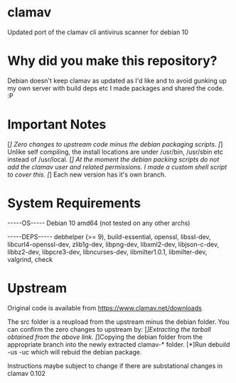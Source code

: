 # clamav
Updated port of the clamav cli antivirus scanner for debian 10

# Why did you make this repository?
Debian doesn't keep clamav as updated as I'd like and to avoid gunking up my own server with build deps etc I made packages and shared the code. :P

# Important Notes
[*] Zero changes to upstream code minus the debian packaging scripts.
[*] Unlike self compiling, the install locations are under /usr/bin, /usr/sbin etc instead of /usr/local.
[*] At the moment the debian packing scripts do not add the clamav user and related permissions. I made a custom shell script to cover this.
[*] Each new version has it's own branch.

# System Requirements


-----OS-----
Debian 10 amd64 (not tested on any other archs)

-----DEPS-----
debhelper (>= 9),
build-essential, 
openssl, 
libssl-dev, 
libcurl4-openssl-dev, 
zlib1g-dev, 
libpng-dev, 
libxml2-dev, 
libjson-c-dev, 
libbz2-dev, 
libpcre3-dev, 
libncurses-dev, 
libmilter1.0.1, 
libmilter-dev, 
valgrind, 
check


# Upstream
Original code is available from https://www.clamav.net/downloads

The src folder is a reupload from the upstream minus the debian folder.
You can confirm the zero changes to upstream by:
[*]Extracting the tarball obtained from the above link.
[*]Copying the debian folder from the appropriate branch into the newly extracted clamav-* folder.
[*]Run debuild -us -uc which will rebuid the debian package.

Instructions maybe subject to change if there are substational changes in clamav 0.102
